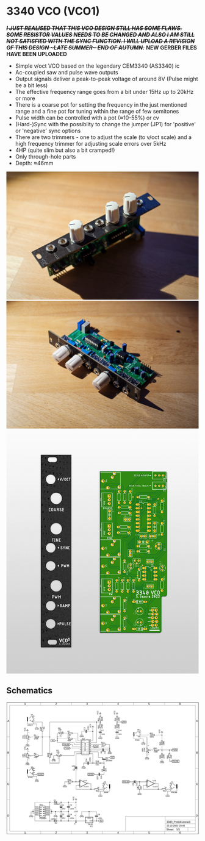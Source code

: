 # 3340 VCO (VCO1)

~~**_I JUST REALISED THAT THIS VCO DESIGN STILL HAS SOME FLAWS. SOME RESISTOR VALUES NEEDS TO BE CHANGED AND ALSO I AM STILL NOT SATISFIED WITH THE SYNC FUNCTION. I WILL UPLOAD A REVISION OF THIS DESIGN ~LATE SUMMER~ END OF AUTUMN._**~~ **NEW GERBER FILES HAVE BEEN UPLOADED**

* Simple v/oct VCO based on the legendary CEM3340 (AS3340) ic
* Ac-coupled saw and pulse wave outputs
* Output signals deliver a peak-to-peak voltage of around 8V (Pulse might be a bit less)
* The effective frequency range goes from a bit under 15Hz up to 20kHz or more
* There is a coarse pot for setting the frequency in the just mentioned range and a fine pot for tuning within the range of few semitones
* Pulse width can be controlled with a pot (≈10-55%) or cv
* (Hard-)Sync with the possiblity to change the jumper (JP1) for 'positive' or 'negative' sync options 
* There are two trimmers - one to adjust the scale (to v/oct scale) and a high frequency trimmer for adjusting scale errors over 5kHz
* 4HP (quite slim but also a bit cramped!)
* Only through-hole parts
* Depth: ≈46mm

![VCO](https://github.com/diysynth/EURORACK-MODULES/blob/main/3340%20VCO%20(4HP)/VCO3340_1.jpg)
![VCO](https://github.com/diysynth/EURORACK-MODULES/blob/main/3340%20VCO%20(4HP)/VCO3340_2.jpg)
![Render](https://github.com/diysynth/EURORACK-MODULES/blob/main/3340%20VCO%20(4HP)/3340_VCO_PanelPcb.png)

## Schematics

![Schematics](https://github.com/diysynth/EURORACK-MODULES/blob/main/3340%20VCO%20(4HP)/3340_VCO_schematic.png)
